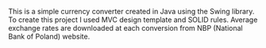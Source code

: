 This is a simple currency converter created in Java using the Swing library. To create this project I used MVC design template and SOLID rules. Average exchange rates are downloaded at each conversion from NBP (National Bank of Poland) website.
